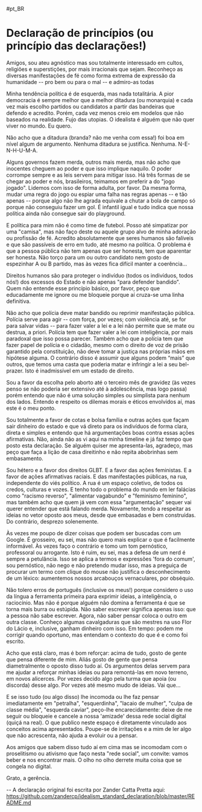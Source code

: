 #pt_BR

# Declaração de princípios (ou princípio das declarações!)

Amigos, sou ateu agnóstico mas sou totalmente interessado em cultos, religiões e superstições, por mais irracionais que sejam. Reconheço as diversas manifestações de fé como forma extrema de expressão da humanidade -- pro bem ou para o mal -- e admiro-as todas

Minha tendência política é de esquerda, mas nada totalitária. A pior democracia é sempre melhor que a melhor ditadura (ou monarquia) e cada vez mais escolho partidos ou candidatos a partir das bandeiras que defendo e acredito. Porém, cada vez menos creio em modelos que não baseados na realidade. Fujo das utopias. O idealista é alguém que não quer viver no mundo. Eu quero.

Não acho que a ditadura (branda? não me venha com essa!) foi boa em nível algum de argumento. Nenhuma ditadura se justifica. Nenhuma. N-E-N-H-U-M-A.

Alguns governos fazem merda, outros mais merda, mas não acho que inocentes cheguem ao poder e que isso implique naquilo. O poder corrompe sempre e as leis servem para mitigar isso. Há três formas de se chegar ao poder e nós, brasileiros, teimamos em preferir a do "jogo jogado". Lidemos com isso de forma adulta, por favor. Da mesma forma, mudar uma regra do jogo ou espiar uma falha nas regras apenas -- e tão apenas -- porque algo não lhe agrada equivale a chutar a bola de campo só porque não conseguiu fazer um gol. É infantil igual e tudo indica que nossa política ainda não consegue sair do playground.

E política para mim não é como time de futebol. Posso até simpatizar por uma "camisa", mas não faço deste ou aquele grupo alvo de minha adoração ou profissão de fé. Acredito absolutamente que seres humanos são falíveis e que são passíveis de erro em tudo, até mesmo na política. O problema é que a pessoa pública não tem apenas que ser honesta, tem que aparentar ser honesta. Não torço para um ou outro candidato nem gosto de espezinhar A ou B partido, mas às vezes fica difícil manter a coerência…

Direitos humanos são para proteger o indivíduo (todos os indivíduos, todos nós!) dos excessos do Estado e não apenas "para defender bandido". Quem não entende esse princípio básico, por favor, peço que educadamente me ignore ou me bloqueie porque aí cruza-se uma linha definitiva.

Não acho que polícia deve matar bandido ou reprimir manifestação pública. Polícia serve para agir -- com força, por vezes; com violência até, se for para salvar vidas -- para fazer valer a lei e a lei não permite que se mate ou destrua, a priori. Polícia tem que fazer valer a lei com inteligência, por mais paradoxal que isso possa parecer. Também acho que a polícia tem que fazer papel de polícia e o cidadão, mesmo com o direito de voz de prisão garantido pela constituição, não deve tomar a justiça nas próprias mãos em hipótese alguma. O contrário disso é assumir que alguns podem “mais” que outros, que temos uma casta que poderia matar e infringir a lei a seu bel-prazer. Isto é inadmissível em um estado de direito.

Sou a favor da escolha pelo aborto até o terceiro mês de gravidez (às vezes penso se não poderia ser extensivo até à adolescência, mas logo passa) porém entendo que não é uma solução simples ou simplista para nenhum dos lados. Entendo e respeito os dilemas morais e éticos envolvidos aí, mas este é o meu ponto.

Sou totalmente a favor de cotas e bolsa família e outras ações que façam sair dinheiro do estado e que vá direto para os indivíduos de forma clara, direta e simples e entendo que há argumentações boas contra essas ações afirmativas. Não, ainda não as vi aqui na minha timeline e já faz tempo que posto esta declaração. Se alguém quiser me apresenta-las, agradeço, mas peço que faça a lição de casa direitinho e não repita abobrinhas sem embasamento.

Sou hétero e a favor dos direitos GLBT. E a favor das ações feministas. E a favor de ações afirmativas raciais. E das manifestações públicas, na rua, independente do viés político. A rua é um espaço coletivo, de todos os credos, culturas e vozes. E tenho todo o problema do mundo em ler falácias como "racismo reverso", "alimentar vagabundo" e "feminismo feminino", mas também acho que quem já vem com essa "argumentação" sequer vai querer entender que está falando merda. Novamente, tendo a respeitar as ideias no vetor oposto aos meus, desde que embasadas e bem construídas. Do contrário, desprezo solenemente.

Às vezes me poupo de dizer coisas que podem ser buscadas com um Google. É grosseiro, eu sei, mas não quero mais explicar o que é facilmente informável. Às vezes faço o contrário e tomo um tom pernóstico, professoral ou arrogante. Isto é ruim, eu sei, mas a defesa de um nerd é sempre a petulância. Isso se aplica a termos e expressões 'fora do comum', sou pernóstico, não nego e não pretendo mudar isso, mas a preguiça de procurar um termo com clique do mouse não justifica o desconhecimento de um léxico: aumentemos nossos arcabouços vernaculares, por obséquio.

Não tolero erros de português (inclusive os meus!) porque considero o uso da língua a ferramenta primeira para exprimir ideias, a inteligência, o raciocínio. Mas não é porque alguém não domina a ferramenta é que se torna mais burra ou estúpida. Não saber escrever significa apenas isso: que a pessoa não sabe escrever. Agora, não saber pensar coloca o outro em outra classe. Conheço algumas cavalgaduras que são mestres na uso Flor do Lácio e, inclusive, ganham dinheiro com isso. Em tempo: podem me corrigir quando oportuno, mas entendam o contexto do que é e como foi escrito.

Acho que está claro, mas é bom reforçar: acima de tudo, gosto de gente que pensa diferente de mim. Aliás gosto de gente que pensa diametralmente o oposto disso tudo aí. Os argumentos delas servem para me ajudar a reforçar minhas ideias ou para remontá-las em novo terreno, em novos alicerces. Por vezes decido algo pela turma que apoia (ou discorda) desse algo. Por vezes até mesmo mudo de ideias. Vai que…

E se isso tudo (ou algo disso) lhe incomoda ou lhe faz pensar imediatamente em "petralha", "esquerdinha", "lacaio de mulher", "culpa de classe média", "esquerda caviar", peço-lhe encarecidamente: deixe de me seguir ou bloqueie e cancele a nossa 'amizade' dessa rede social digital (quiçá na real). O que publico neste espaço é diretamente vinculado aos conceitos acima apresentados. Poupe-se de irritações e a mim de ler algo que não acrescenta, não ajuda a evoluir ou a pensar.

Aos amigos que sabem disso tudo aí em cima mas se incomodam com o proselitismo ou ativismo que faço nesta "rede social", um convite: vamos beber e nos encontrar mais. O olho no olho derrete muita coisa que se congela no digital.

Grato, a gerência.

--
A declaração original foi escrita por Zander Catta Pretta aqui: 
https://github.com/zandercp/idealism_standard_declaration/blob/master/README.md
